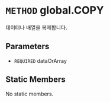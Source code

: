 # `METHOD` global.COPY
데이터나 배열을 복제합니다.

## Parameters
* `REQUIRED` dataOrArray 

## Static Members
No static members.
